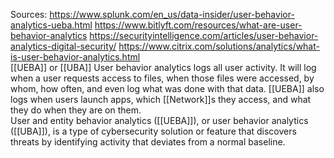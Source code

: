 Sources:
https://www.splunk.com/en_us/data-insider/user-behavior-analytics-ueba.html
https://www.bitlyft.com/resources/what-are-user-behavior-analytics
https://securityintelligence.com/articles/user-behavior-analytics-digital-security/
https://www.citrix.com/solutions/analytics/what-is-user-behavior-analytics.html
\
[[UEBA]] or [[UBA]] User behavior analytics logs all user activity. It will log when a user requests access to files, when those files were accessed, by whom, how often, and even log what was done with that data. [[UEBA]] also logs when users launch apps, which [[Network]]s they access, and what they do when they are on them.
\
User and entity behavior analytics ([[UEBA]]), or user behavior analytics ([[UBA]]), is a type of cybersecurity solution or feature that discovers threats by identifying activity that deviates from a normal baseline.

